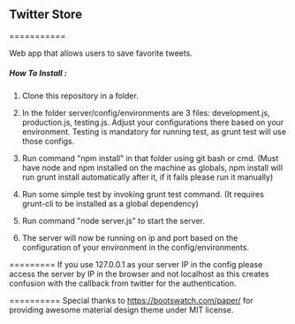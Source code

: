 ## Twitter Store
===========

Web app that allows users to save favorite tweets.

##### How To Install :
1. Clone this repository in a folder.

2. In the folder server/config/environments are 3 files: development.js, production.js, testing.js. Adjust your configurations there
based on your environment. Testing is mandatory for running test, as grunt test will use those configs.

3. Run command "npm install" in that folder using git bash or cmd.
    (Must have node and npm installed on the machine as globals, npm install will run grunt install automatically after it,
     if it fails please run it manually)

4. Run some simple test by invoking grunt test command. (It requires grunt-cli to be installed as a global dependency)

5. Run command "node server.js" to start the server.

6. The server will now be running on ip and port based on the configuration of your environment in the config/environments.

=========
If you use 127.0.0.1 as your server IP in the config please access the server by IP in the browser and not localhost as this creates confusion with the callback from twitter for the authentication.

==========
Special thanks to https://bootswatch.com/paper/ for providing awesome material design theme under MIT license.